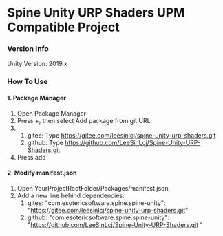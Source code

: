 # Spine Unity URP Shaders UPM Compatible Project

### Version Info
Unity Version: 2019.x

### How To Use

#### 1. Package Manager
1. Open Package Manager
2. Press +, then select Add package from git URL
3.  1. gitee: Type https://gitee.com/leesinlcj/spine-unity-urp-shaders.git
    2. github: Type https://github.com/LeeSinLcj/Spine-Unity-URP-Shaders.git 
4. Press add

#### 2. Modify manifest.json
1. Open YourProjectRootFolder/Packages/manifest.json
2. Add a new line behind dependencies: 
    1. gitee: "com.esotericsoftware.spine.spine-unity": "https://gitee.com/leesinlcj/spine-unity-urp-shaders.git"
    2. github: "com.esotericsoftware.spine.spine-unity": "https://github.com/LeeSinLcj/Spine-Unity-URP-Shaders.git "